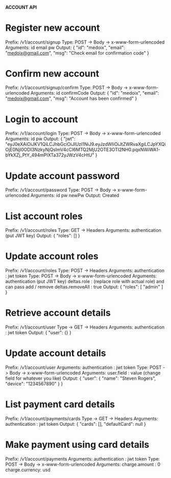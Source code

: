 #### ACCOUNT API ####
# Register new account
Prefix: /v1/account/signup
Type: POST -> Body -> x-www-form-urlencoded
Arguments:
  id
  email
  pw
Output:
{
  "id": "medoix",
  "email": "medoix@gmail.com",
  "msg": "Check email for confirmation code"
}

# Confirm new account
Prefix: /v1/account/signup/confirm
Type: POST -> Body -> x-www-form-urlencoded
Arguments:
  id
  confirmCode
Output:
{
  "id": "medoix",
  "email": "medoix@gmail.com",
  "msg": "Account has been confirmed"
}

# Login to account
Prefix: /v1/account/login
Type: POST -> Body -> x-www-form-urlencoded
Arguments:
  id
  pw
Output:
{
  "jwt": "eyJ0eXAiOiJKV1QiLCJhbGciOiJIUzI1NiJ9.eyJzdWIiOiJtZWRvaXgiLCJpYXQiOjE0NjI0ODI3NzkyNjQsImV4cCI6MTQ2MjU2OTE3OTI2NH0.pqxNWiWA1-bYkXZj_PtY_494mPIXTa372yJWzV4cHtU"
}

# Update account password
Prefix: /v1/account/password
Type: POST -> Body -> x-www-form-urlencoded
Arguments:
  id
  pw
  newPw
Output:
Created

# List account roles
Prefix: /v1/account/roles
Type: GET -> Headers
Arguments:
  authentication (put JWT key)
Output:
{
  "roles": []
}

# Update account roles
Prefix: /v1/account/roles
Type: POST -> Headers
Arguments:
  authentication : jwt token
Type: POST -> Body -> x-www-form-urlencoded
Arguments:
  authentication (put JWT key)
  deltas.role : (replace role with actual role) and can pass add / remove
  deltas.removeAll : true
Output:
{
  "roles": [
    "admin"
  ]
}

# Retrieve account details
Prefix: /v1/account/user
Type -> GET -> Headers
Arguments:
  authentication : jwt token
Output:
{
  "user": {}
}

# Update account details
Prefix: /v1/account/user
Arguments:
  authentication : jwt token
Type: POST -> Body -> x-www-form-urlencoded
Arguments:
  user.field : value (change field for whatever you like)
Output:
{
  "user": {
    "name": "Steven Rogers",
    "device": "1234567890"
  }
}

# List payment card details
Prefix: /v1/account/payments/cards
Type -> GET -> Headers
Arguments:
  authentication : jwt token
Output:
{
  "cards": [],
  "defaultCard": null
}

# Make payment using card details
Prefix: /v1/account/payments
Arguments:
  authentication : jwt token
Type: POST -> Body -> x-www-form-urlencoded
Arguments:
  charge.amount : 0
  charge.currency: usd
